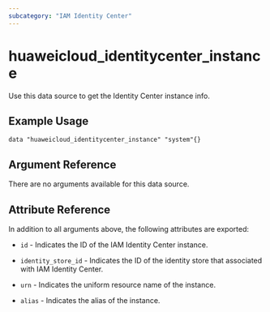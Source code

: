 ```yaml
---
subcategory: "IAM Identity Center"
---
```


# huaweicloud_identitycenter_instance

Use this data source to get the Identity Center instance info.

## Example Usage

```hcl
data "huaweicloud_identitycenter_instance" "system"{}
```

## Argument Reference

There are no arguments available for this data source.

## Attribute Reference

In addition to all arguments above, the following attributes are exported:

* `id` - Indicates the ID of the IAM Identity Center instance.

* `identity_store_id` - Indicates the ID of the identity store that associated with IAM Identity Center.

* `urn` - Indicates the uniform resource name of the instance.

* `alias` - Indicates the alias of the instance.
